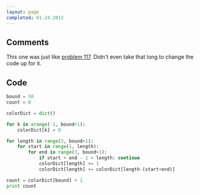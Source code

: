 ```yaml
---
layout: page
completed: 01.24.2012
---
```


## Comments

This one was just like [problem 117](117). Didn't even take that long to change
the code up for it.

## Code

```python
bound = 50
count = 0

colorDict = dict()

for k in xrange(-1, bound+1):
	colorDict[k] = 0

for length in range(3, bound+1):
	for start in range(1, length):
		for end in range(3, bound+1):
			if start + end - 1 > length: continue
			colorDict[length] += 1
			colorDict[length] += colorDict[length-(start+end)]

count = colorDict[bound] + 1
print count
```
